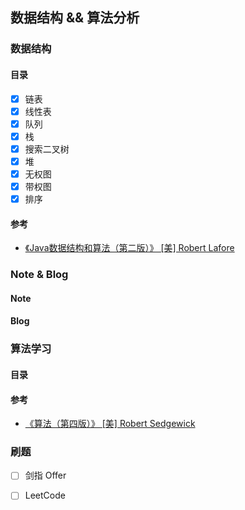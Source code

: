 ## 数据结构 && 算法分析 

### 数据结构

#### 目录

- [x] 链表
- [x] 线性表
- [x] 队列
- [x] 栈
- [x] 搜索二叉树
- [x] 堆
- [x] 无权图
- [x] 带权图
- [x] 排序        

#### 参考

- [《Java数据结构和算法（第二版）》 [美] Robert Lafore](https://book.douban.com/subject/1144007/)

### Note & Blog

#### Note

#### Blog

### 算法学习

#### 目录

#### 参考

- [《算法（第四版）》 [美] Robert Sedgewick ](https://book.douban.com/subject/19952400/)

### 刷题

- [ ] 剑指 Offer
- [ ] LeetCode

